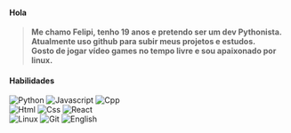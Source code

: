 #### Hola
> **Me chamo Felipi, tenho 19 anos e pretendo ser um dev Pythonista.**<br/>
> **Atualmente uso github para subir meus projetos e estudos.**<br/>
> **Gosto de jogar vídeo games no tempo livre e sou apaixonado por linux.**

#### Habilidades
![Python](https://placehold.co/84x28/white/black/?text=Python&font=roboto)
![Javascript](https://placehold.co/84x28/white/black/?text=Javascript&font=roboto)
![Cpp](https://placehold.co/84x28/white/black/?text=Cpp&font=roboto)<br>
![Html](https://placehold.co/84x28/303030/white/?text=Html&font=roboto)
![Css](https://placehold.co/84x28/303030/white/?text=Css&font=roboto)
![React](https://placehold.co/84x28/303030/white/?text=React&font=roboto)<br>
![Linux](https://placehold.co/84x28/black/white/?text=Linux&font=roboto)
![Git](https://placehold.co/84x28/black/white/?text=Git&font=roboto)
![English](https://placehold.co/84x28/black/white/?text=English&font=roboto)
